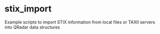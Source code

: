 stix_import
===========

Example scripts to import STIX information from local files or TAXII servers into QRadar data structures
